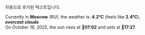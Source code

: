 
자동으로 추가된 텍스트입니다.

<!--START_SECTION:weather:moscow-->
Currently in **Moscow** (RU), the weather is: **4.2°C** (feels like **2.4°C**), ***overcast clouds***<br/>
On *October 16, 2025*, the *sun rises* at 🌅**07:02** and *sets* at 🌇**17:27**.
<!--END_SECTION:weather-->
